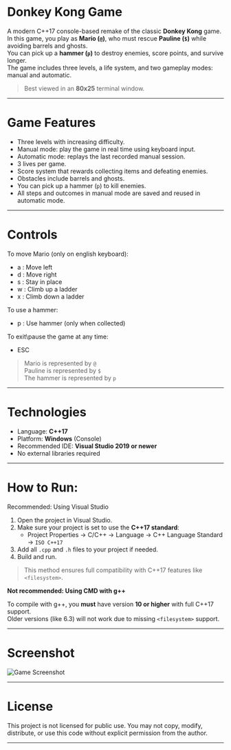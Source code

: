 # Donkey Kong Game

A modern C++17 console-based remake of the classic **Donkey Kong** game.  
In this game, you play as **Mario (`@`)**, who must rescue **Pauline (`$`)** while avoiding barrels and ghosts.  
You can pick up a **hammer (`p`)** to destroy enemies, score points, and survive longer.  
The game includes three levels, a life system, and two gameplay modes: manual and automatic.

> Best viewed in an **80x25** terminal window.

---

# Game Features

- Three levels with increasing difficulty.
- Manual mode: play the game in real time using keyboard input.
- Automatic mode: replays the last recorded manual session.
- 3 lives per game.
- Score system that rewards collecting items and defeating enemies.
- Obstacles include barrels and ghosts.
- You can pick up a hammer (`p`) to kill enemies.
- All steps and outcomes in manual mode are saved and reused in automatic mode.

---

# Controls

To move Mario (only on english keyboard):
  - a : Move left
  - d : Move right
  - s : Stay in place
  - w : Climb up a ladder
  - x : Climb down a ladder

To use a hammer:
  - p : Use hammer (only when collected)

To exit\pause the game at any time:
  - ESC

> Mario is represented by `@`  
> Pauline is represented by `$`  
> The hammer is represented by `p`

---

# Technologies

- Language: **C++17**
- Platform: **Windows** (Console)
- Recommended IDE: **Visual Studio 2019 or newer**
- No external libraries required

---

# How to Run:

Recommended: Using Visual Studio

1. Open the project in Visual Studio.
2. Make sure your project is set to use the **C++17 standard**:
   - Project Properties → C/C++ → Language → C++ Language Standard → `ISO C++17`
3. Add all `.cpp` and `.h` files to your project if needed.
4. Build and run.

> This method ensures full compatibility with C++17 features like `<filesystem>`.

**Not recommended: Using CMD with g++**

To compile with g++, you **must** have version **10 or higher** with full C++17 support.  
Older versions (like 6.3) will not work due to missing `<filesystem>` support.

---

# Screenshot
![Game Screenshot](screenshot.png)

---

# License

This project is not licensed for public use.
You may not copy, modify, distribute, or use this code without explicit permission from the author.

---
